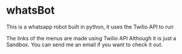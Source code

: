 # whatsBot
This is a whatsapp robot built in python, it uses the Twilio API to run

The links of the menus are made using Twilio API
Although it is just a Sandbox. You can send me an email if you want to check it out.

